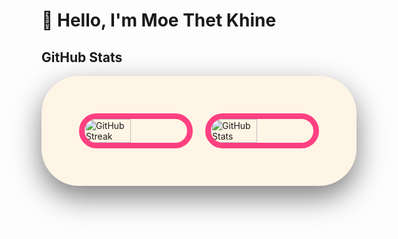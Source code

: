 
# 👋 Hello, I'm Moe Thet Khine
## GitHub Stats

<!-- <div style="display: flex; flex-direction: row; justify-content: center; align-items: center; max-width: 1200px; margin: 0 auto; gap: 20px;">
    <img src="https://streak-stats.demolab.com?user=MoeThetKhine&theme=tokyonight&date_format=j%20M%5B%20Y%5D&start_date=2024-11-01&card_width=450&cache_seconds=60" alt="GitHub Streak" style="width: 45%;"/>
    <img src="https://github-readme-stats.vercel.app/api?username=MoeThetKhine&show_icons=true&count_private=true&hide=contribs&theme=tokyonight&icon_color=ff7f50&card_width=450" alt="GitHub Stats" style="width: 45%;"/>
</div> -->
<div style="display: flex; flex-direction: row; justify-content: center; align-items: center; max-width: 1200px; margin: 0 auto; gap: 20px; background-color: #fff5e6; padding: 60px; border-radius: 60px; box-shadow: 0 18px 45px rgba(0, 0, 0, 0.5);">
    <!-- GitHub Streak -->
    <img src="https://streak-stats.demolab.com?user=MoeThetKhine&theme=material-palenight&date_format=j%20M%5B%20Y%5D&start_date=2024-11-01&card_width=450&cache_seconds=1800" 
         alt="GitHub Streak" 
         style="
             width: 45%; 
             border: 9px solid #ff4081; 
             border-radius: 60px; 
         "
    />
    <!-- GitHub Stats -->
    <img src="https://github-readme-stats.vercel.app/api?username=MoeThetKhine&show_icons=true&count_private=true&hide=contribs=false&theme=material-palenight&icon_color=ff4081&card_width=450&cache_seconds=1800" 
         alt="GitHub Stats" 
         style="
             width: 45%; 
             border: 9px solid #ff4081; 
             border-radius: 60px; 
         "
    />
</div>





